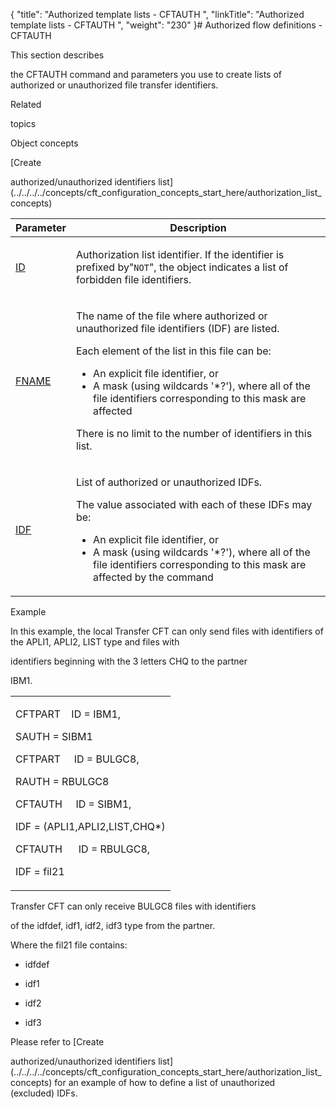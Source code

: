 {
    "title": "Authorized template lists - CFTAUTH ",
    "linkTitle": "Authorized template lists - CFTAUTH ",
    "weight": "230"
}# <span id="kanchor51"></span><span id="Creating_authorization_lists__command_line"></span>Authorized flow definitions - CFTAUTH

<span id="Listing_model_file_identifiers__IDF_"></span>This section describes
the CFTAUTH command and parameters you use to create lists of authorized or unauthorized file transfer identifiers.

Related
topics

Object concepts
[](../../../../concepts/cft_configuration_concepts_start_here/authorization_list_concepts)[Create
authorized/unauthorized identifiers list](../../../../concepts/cft_configuration_concepts_start_here/authorization_list_concepts)

<table cellspacing="0">
   <col/>
   <col/>
   <thead>
      <tr>
         <th>Parameter</th>
         <th>Description</th>
      </tr>
   </thead>
   <tbody>
      <tr>
         <td>
            <p><a href="../../../command_summary/parameter_intro/id">ID</a>
</p>
         </td>
         <td>
            <p>Authorization list identifier. If the identifier is prefixed by"<code>NOT</code>", the object indicates a list of forbidden file identifiers.</p>
         </td>
      </tr>
      <tr>
         <td colspan="1" rowspan="1">
            <p><a href="../../../command_summary/parameter_intro/fname">FNAME</a>
</p>
         </td>
         <td colspan="1" rowspan="1">
            <p>The name of the file where authorized or unauthorized file identifiers (IDF) are listed. </p>
            <p>Each element of the list in this file can be:</p>
            <ul>
               <li>An explicit file identifier, or               </li>
               <li>A mask (using wildcards '*?'), where all of the file identifiers corresponding to this mask are affected               </li>
            </ul>
            <p>There is no limit to the number of identifiers in this list.</p>
         </td>
      </tr>
      <tr>
         <td colspan="1" rowspan="1">
            <p><a href="../../../command_summary/parameter_intro/idf">IDF</a>
</p>
         </td>
         <td colspan="1" rowspan="1">
            <p>List of authorized or unauthorized IDFs.</p>
            <p>The value associated with each of these IDFs may be:</p>
            <ul>
               <li>An explicit 
 file identifier, or               </li>
               <li>A mask (using wildcards '*?'), where all of the  file identifiers corresponding to this mask are affected by the 
 command               </li>
            </ul>
         </td>
      </tr>
   </tbody>
</table>

<span id="CFTAUTH_example"></span>Example

In this example, the local Transfer CFT can only send files with identifiers of the APLI1, APLI2, LIST type and files with
identifiers beginning with the 3 letters CHQ to the partner
IBM1.

<table cellspacing="0">
   <col/>
   <tbody>
      <tr>
         <td>
            <p>CFTPART    ID = IBM1,</p>
            <p>SAUTH = SIBM1</p>
            <p>CFTPART     ID = BULGC8,</p>
            <p>RAUTH = RBULGC8</p>
            <p>CFTAUTH     ID = SIBM1,</p>
            <p>IDF = (APLI1,APLI2,LIST,CHQ*)</p>
            <p>CFTAUTH      ID = RBULGC8,</p>
            <p>IDF = fil21</p>
         </td>
      </tr>
   </tbody>
</table>

Transfer CFT can only receive BULGC8 files with identifiers
of the idfdef, idf1, idf2, idf3 type from the partner.

Where the fil21 file contains:

-   idfdef
-   idf1
-   idf2
-   idf3

Please refer to [Create
authorized/unauthorized identifiers list](../../../../concepts/cft_configuration_concepts_start_here/authorization_list_concepts) for an example of how to define a list of unauthorized (excluded) IDFs.
